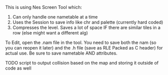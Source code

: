 This is using Nes Screen Tool which:
  1. Can only handle one nametable at a time
  2. Uses the Session to save info like chr and palette (currently hard coded)
  3. Compresses the level. Saves a lot of space IF there are similar tiles in a row (else might want a different alg)

To Edit, open the .nam file in the tool. You need to save both the nam (so you can reopen it later) and the .h file (save as RLE Packed as C header) for actual use. Be sure to save nametable AND attributes.

TODO script to output collision based on the map and storing it outside of code as well
